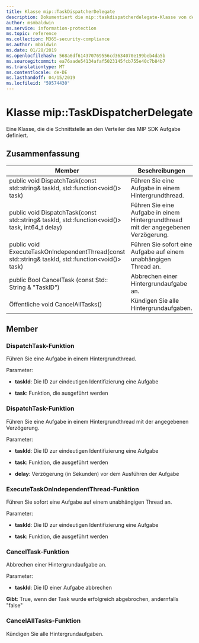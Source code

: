 ```yaml
---
title: Klasse mip::TaskDispatcherDelegate
description: Dokumentiert die mip::taskdispatcherdelegate-Klasse von der Microsoft Information Protection (MIP) SDK.
author: msmbaldwin
ms.service: information-protection
ms.topic: reference
ms.collection: M365-security-compliance
ms.author: mbaldwin
ms.date: 01/28/2019
ms.openlocfilehash: 568a6df614370769556cd3634070e199beb4da5b
ms.sourcegitcommit: ea76aade54134afaf5023145fcb755e40c7b84b7
ms.translationtype: MT
ms.contentlocale: de-DE
ms.lasthandoff: 04/15/2019
ms.locfileid: "59574430"
---
```

# <a name="class-miptaskdispatcherdelegate"></a>Klasse mip::TaskDispatcherDelegate 
Eine Klasse, die die Schnittstelle an den Verteiler des MIP SDK Aufgabe definiert.
  
## <a name="summary"></a>Zusammenfassung
 Member                        | Beschreibungen                                
--------------------------------|---------------------------------------------
public void DispatchTask(const std::string& taskId, std::function\<void()\> task)  |  Führen Sie eine Aufgabe in einem Hintergrundthread.
public void DispatchTask(const std::string& taskId, std::function\<void()\> task, int64_t delay)  |  Führen Sie eine Aufgabe in einem Hintergrundthread mit der angegebenen Verzögerung.
public void ExecuteTaskOnIndependentThread(const std::string& taskId, std::function\<void()\> task)  |  Führen Sie sofort eine Aufgabe auf einem unabhängigen Thread an.
public Bool CancelTask (const Std:: String & "TaskID")  |  Abbrechen einer Hintergrundaufgabe an.
Öffentliche void CancelAllTasks()  |  Kündigen Sie alle Hintergrundaufgaben.
  
## <a name="members"></a>Member
  
### <a name="dispatchtask-function"></a>DispatchTask-Funktion
Führen Sie eine Aufgabe in einem Hintergrundthread.

Parameter:  
* **taskId**: Die ID zur eindeutigen Identifizierung eine Aufgabe 


* **task**: Funktion, die ausgeführt werden


  
### <a name="dispatchtask-function"></a>DispatchTask-Funktion
Führen Sie eine Aufgabe in einem Hintergrundthread mit der angegebenen Verzögerung.

Parameter:  
* **taskId**: Die ID zur eindeutigen Identifizierung eine Aufgabe 


* **task**: Funktion, die ausgeführt werden 


* **delay**: Verzögerung (in Sekunden) vor dem Ausführen der Aufgabe


  
### <a name="executetaskonindependentthread-function"></a>ExecuteTaskOnIndependentThread-Funktion
Führen Sie sofort eine Aufgabe auf einem unabhängigen Thread an.

Parameter:  
* **taskId**: Die ID zur eindeutigen Identifizierung eine Aufgabe 


* **task**: Funktion, die ausgeführt werden


  
### <a name="canceltask-function"></a>CancelTask-Funktion
Abbrechen einer Hintergrundaufgabe an.

Parameter:  
* **taskId**: Die ID einer Aufgabe abbrechen



  
**Gibt**: True, wenn der Task wurde erfolgreich abgebrochen, andernfalls "false"
  
### <a name="cancelalltasks-function"></a>CancelAllTasks-Funktion
Kündigen Sie alle Hintergrundaufgaben.